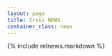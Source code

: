 ```yaml
---
layout: page
title: Irssi NEWS
container_class: news
---
```

{% include relnews.markdown %}
<script src="https://scripts.irssi.org/assets/js/jquery.min.js"></script>
<script src="https://scripts.irssi.org/assets/js/jquery.timeago.js"></script>
<script>
$(function() {
  jQuery.timeago.settings.cutoff = 365*24*60*60*1000;
  $("abbr.timeago").timeago();
});
</script>
